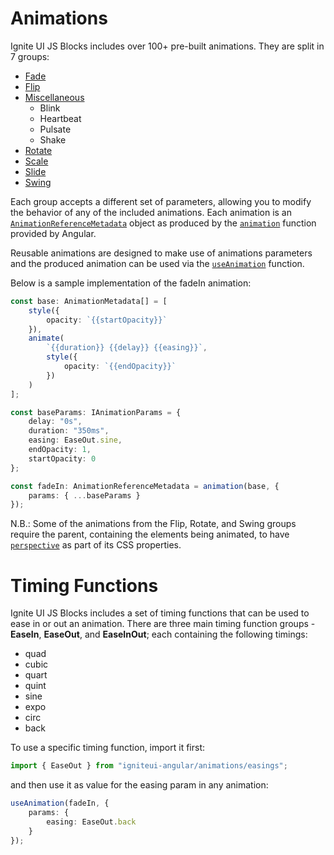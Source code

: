 # Animations

Ignite UI JS Blocks includes over 100+ pre-built animations. They are split in 7 groups:

  - [Fade](https://github.com/IgniteUI/igniteui-angular/tree/master/src/animations/fade/README.md)
  - [Flip](https://github.com/IgniteUI/igniteui-angular/tree/master/src/animations/flip/README.md)
  - [Miscellaneous](https://github.com/IgniteUI/igniteui-angular/tree/master/src/animations/misc/README.md)
    - Blink
    - Heartbeat
    - Pulsate
    - Shake
  - [Rotate](https://github.com/IgniteUI/igniteui-angular/tree/master/src/animations/rotate/README.md)
  - [Scale](https://github.com/IgniteUI/igniteui-angular/tree/master/src/animations/scale/README.md)
  - [Slide](https://github.com/IgniteUI/igniteui-angular/tree/master/src/animations/slide/README.md)
  - [Swing](https://github.com/IgniteUI/igniteui-angular/tree/master/src/animations/swing/README.md)

Each group accepts a different set of parameters, allowing you to modify the behavior  of any of the included animations. Each animation is an [`AnimationReferenceMetadata`](https://angular.io/api/animations/AnimationReferenceMetadata) object as produced by the [`animation`](https://angular.io/api/animations/animation) function provided by Angular.

Reusable animations are designed to make use of animations parameters and the produced animation can be used via the [`useAnimation`](https://angular.io/api/animations/useAnimation) function.

Below is a sample implementation of the fadeIn animation:

``` typescript
const base: AnimationMetadata[] = [
    style({
        opacity: `{{startOpacity}}`
    }),
    animate(
        `{{duration}} {{delay}} {{easing}}`,
        style({
            opacity: `{{endOpacity}}`
        })
    )
];

const baseParams: IAnimationParams = {
    delay: "0s",
    duration: "350ms",
    easing: EaseOut.sine,
    endOpacity: 1,
    startOpacity: 0
};

const fadeIn: AnimationReferenceMetadata = animation(base, {
    params: { ...baseParams }
});
```
N.B.:
Some of the animations from the Flip, Rotate, and Swing groups require the parent, containing the elements being animated, to have [`perspective`](https://developer.mozilla.org/en/docs/Web/CSS/perspective) as part of its CSS properties.

# Timing Functions

Ignite UI JS Blocks includes a set of timing functions that can be used to ease in or out an animation.
There are three main timing function groups - **EaseIn**, **EaseOut**, and **EaseInOut**; each containing the following timings:

  - quad
  - cubic
  - quart
  - quint
  - sine
  - expo
  - circ
  - back

To use a specific timing function, import it first:
``` typescript 
import { EaseOut } from "igniteui-angular/animations/easings";
```
and then use it as value for the easing param in any animation:

``` typescript
useAnimation(fadeIn, {
    params: {
        easing: EaseOut.back
    }
});
```